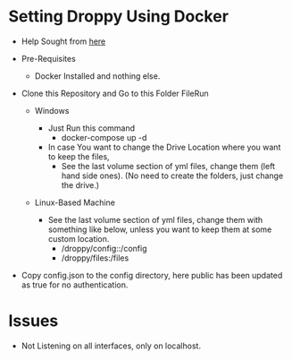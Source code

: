 # Setting Droppy Using Docker

* Help Sought from [here](https://github.com/harshkasyap/droppy)

* Pre-Requisites
    * Docker Installed and nothing else.

* Clone this Repository and Go to this Folder FileRun
    * Windows
        * Just Run this command
            * docker-compose up -d
        * In case You want to change the Drive Location where you want to keep the files,
            * See the last volume section of yml files, change them (left hand side ones). (No need to create the folders, just change the drive.)
    
    * Linux-Based Machine
        * See the last volume section of yml files, change them with something like below, unless you want to keep them at some custom location.
            * /droppy/config::/config
            * /droppy/files:/files

* Copy config.json to the config directory, here public has been updated as true for no authentication.

# Issues

* Not Listening on all interfaces, only on localhost.